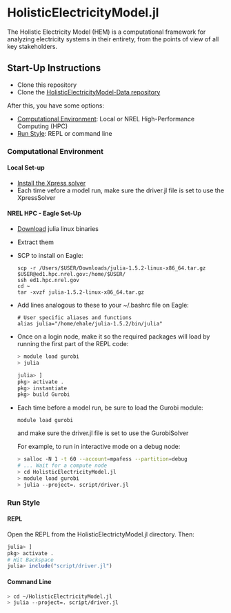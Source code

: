 # HolisticElectricityModel.jl

The Holistic Electricity Model (HEM) is a computational framework for analyzing electricity systems in their entirety, from the points of view of all key stakeholders.

## Start-Up Instructions

- Clone this repository
- Clone the [HolisticElectricityModel-Data repository](https://github.nrel.gov/HEM/HolisticElectricityModel-Data)

After this, you have some options:
- [Computational Environment](#computational-environment): Local or NREL High-Performance Computing (HPC)
- [Run Style](#run-style): REPL or command line

### Computational Environment

#### Local Set-up

- [Install the Xpress solver](https://github.nrel.gov/dcutler/fico-xpress)
- Each time vefore a model run, make sure the driver.jl file is set to use the XpressSolver

#### NREL HPC - Eagle Set-Up

- [Download](https://julialang.org/downloads/) julia linux binaries
- Extract them
- SCP to install on Eagle:
    ```
    scp -r /Users/$USER/Downloads/julia-1.5.2-linux-x86_64.tar.gz $USER@ed1.hpc.nrel.gov:/home/$USER/
    ssh ed1.hpc.nrel.gov
    cd ~
    tar -xvzf julia-1.5.2-linux-x86_64.tar.gz
    ```
- Add lines analogous to these to your ~/.bashrc file on Eagle:
    ```
    # User specific aliases and functions
    alias julia="/home/ehale/julia-1.5.2/bin/julia"
    ```
- Once on a login node, make it so the required packages will load by running the first part of the REPL code:
    ```bash
    > module load gurobi
    > julia
    ```

    ```julia
    julia> ]
    pkg> activate .
    pkg> instantiate
    pkg> build Gurobi
    ```
- Each time before a model run, be sure to load the Gurobi module:
    ```
    module load gurobi
    ```
    and make sure the driver.jl file is set to use the GurobiSolver
  
    For example, to run in interactive mode on a debug node:
    ```bash
    > salloc -N 1 -t 60 --account=mpafess --partition=debug
    # ... Wait for a compute node
    > cd HolisticElectricityModel.jl
    > module load gurobi
    > julia --project=. script/driver.jl
    ```


### Run Style

#### REPL

Open the REPL from the HolisticElectrictyModel.jl directory. Then:

```julia
julia> ]
pkg> activate .
# Hit Backspace
julia> include("script/driver.jl")
```

#### Command Line

```bash
> cd ~/HolisticElectricityModel.jl
> julia --project=. script/driver.jl
```
